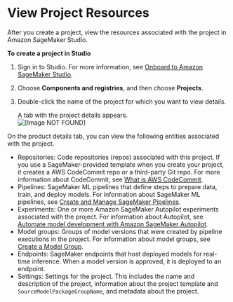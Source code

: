 # View Project Resources<a name="sagemaker-projects-resources"></a>

After you create a project, view the resources associated with the project in Amazon SageMaker Studio\.

**To create a project in Studio**

1. Sign in to Studio\. For more information, see [Onboard to Amazon SageMaker Studio](gs-studio-onboard.md)\.

1. Choose **Components and registries**, and then choose **Projects**\.

1. Double\-click the name of the project for which you want to view details\.

   A tab with the project details appears\.  
![\[Image NOT FOUND\]](http://docs.aws.amazon.com/sagemaker/latest/dg/images/projects/view-project-details.png)

On the product details tab, you can view the following entities associated with the project\.
+ Repositories: Code repositories \(repos\) associated with this project\. If you use a SageMaker\-provided template when you create your project, it creates a AWS CodeCommit repo or a third\-party Git repo\. For more information about CodeCommit, see [What is AWS CodeCommit](https://docs.aws.amazon.com/codecommit/latest/userguide/welcome.html)\.
+ Pipelines: SageMaker ML pipelines that define steps to prepare data, train, and deploy models\. For information about SageMaker ML pipelines, see [Create and Manage SageMaker Pipelines](pipelines-build.md)\.
+ Experiments: One or more Amazon SageMaker Autopilot experiments associated with the project\. For information about Autopilot, see [Automate model development with Amazon SageMaker Autopilot](autopilot-automate-model-development.md)\.
+ Model groups: Groups of model versions that were created by pipeline executions in the project\. For information about model groups, see [Create a Model Group](model-registry-model-group.md)\.
+ Endpoints: SageMaker endpoints that host deployed models for real\-time inference\. When a model version is approved, it is deployed to an endpoint\.
+ Settings: Settings for the project\. This includes the name and description of the project, information about the project template and `SourceModelPackageGroupName`, and metadata about the project\.